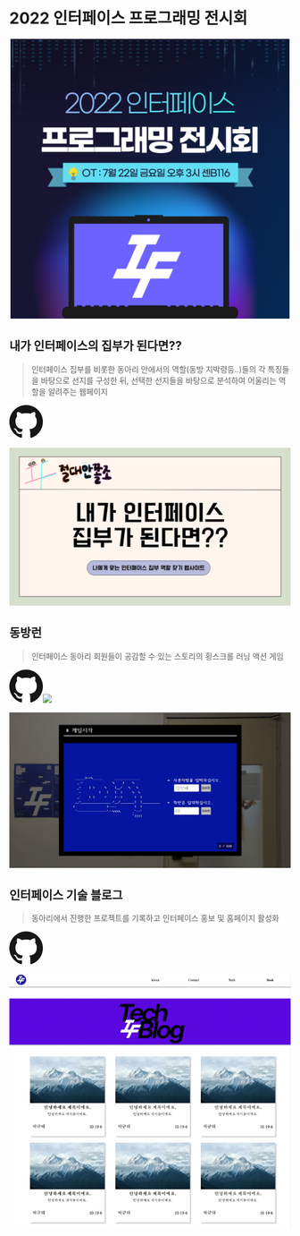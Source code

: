# 2022 인터페이스 프로그래밍 전시회

<p align="center">
  <img width = "500px;" src="2022_programming_exhibition.png" />
</p>

## 내가 인터페이스의 집부가 된다면??
> 인터페이스 집부를 비롯한 동아리 안에서의 역할(동방 지박령등..)들의 각 특징들을 바탕으로 선지를 구성한 뒤, 선택한 선지들을 바탕으로 분석하여 어울리는 역할을 알려주는 웹페이지

<a href='https://un-jjola.github.io/JAJ/'><img height ="60" src='../GitHub-Mark-120px-plus.png'/></a>

<p align="center">
  <img width = "600px;" src="2022-team-anjjoljo.png" />
</p>

## 동방런
> 인터페이스 동아리 회원들이 공감할 수 있는 스토리의 횡스크롤 러닝 액션 게임

<a href='https://github.com/DongBangRun/'><img height ="60" src='../GitHub-Mark-120px-plus.png'/><img height ="60px;" src='https://blog.kakaocdn.net/dn/c2yJ7I/btqwXeUM6jI/a3WrMGPo9vakaDzQWepkOK/img.jpg'/></a>

<p align="center">
  <img width = "600px;" src="2022-team-dongbangrun.png" />
</p>

## 인터페이스 기술 블로그
> 동아리에서 진행한 프로젝트를 기록하고 인터페이스 홍보 및 홈페이지 활성화

<a href='https://interfacedeblog.netlify.app/'><img height ="60" src='../GitHub-Mark-120px-plus.png'/></a>

<p align="center">
  <img width = "600px;" src="2022-team-interfacedeblog.png" />
</p>
